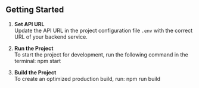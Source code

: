 ## Getting Started

1. **Set API URL**  
   Update the API URL in the project configuration file `.env` with the correct URL of your backend service.

2. **Run the Project**  
   To start the project for development, run the following command in the terminal:  npm start

3. **Build the Project**  
To create an optimized production build, run:  npm run build